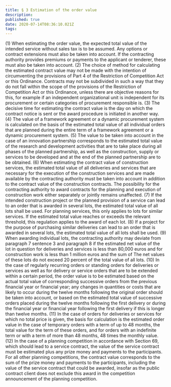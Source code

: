 ```yaml
---
title: § 3 Estimation of the order value
description: 
published: true
date: 2020-07-14T08:36:10.021Z
tags: 
---
```


(1) When estimating the order value, the expected total value of the intended service without sales tax is to be assumed. Any options or contract extensions must also be taken into account. If the contracting authority provides premiums or payments to the applicant or tenderer, these must also be taken into account.
(2) The choice of method for calculating the estimated contract value may not be made with the intention of circumventing the provisions of Part 4 of the Restriction of Competition Act or this Ordinance. Contracts may not be subdivided in such a way that they do not fall within the scope of the provisions of the Restriction of Competition Act or this Ordinance, unless there are objective reasons for this, for example if an independent organizational unit is independent for its procurement or certain categories of procurement responsible is.
(3) The decisive time for estimating the contract value is the day on which the contract notice is sent or the award procedure is initiated in another way.
(4) The value of a framework agreement or a dynamic procurement system is calculated on the basis of the estimated total value of all individual orders that are planned during the entire term of a framework agreement or a dynamic procurement system.
(5) The value to be taken into account in the case of an innovation partnership corresponds to the estimated total value of the research and development activities that are to take place during all phases of the planned partnership, as well as the construction, supply or services to be developed and at the end of the planned partnership are to be obtained.
(6) When estimating the contract value of construction services, the estimated total value of all deliveries and services that are necessary for the execution of the construction services and are made available by the contracting authority must be taken into account in addition to the contract value of the construction contracts. The possibility for the contracting authority to award contracts for the planning and execution of construction work either separately or jointly remains unaffected.
(7) If the intended construction project or the planned provision of a service can lead to an order that is awarded in several lots, the estimated total value of all lots shall be used. For planning services, this only applies to lots for similar services. If the estimated total value reaches or exceeds the relevant threshold, this regulation applies to the award of each lot.
(8) If a project for the purpose of purchasing similar deliveries can lead to an order that is awarded in several lots, the estimated total value of all lots shall be used.
(9) When awarding individual lots, the contracting authority may deviate from paragraph 7 sentence 3 and paragraph 8 if the estimated net value of the lot in question for deliveries and services is less than 80,000 euros and for construction work is less than 1 million euros and the sum of The net values ​​of these lots do not exceed 20 percent of the total value of all lots.
(10) In the case of regularly recurring orders or standing orders for deliveries or services as well as for delivery or service orders that are to be extended within a certain period, the order value is to be estimated
based on the actual total value of corresponding successive orders from the previous financial year or financial year; any changes in quantities or costs that are likely to occur during the twelve months following the original order should be taken into account, or
based on the estimated total value of successive orders placed during the twelve months following the first delivery or during the financial year or financial year following the first delivery if this is longer than twelve months.
(11) In the case of orders for deliveries or services for which no total price is given, the basis for calculation is the estimated order value
in the case of temporary orders with a term of up to 48 months, the total value for the term of these orders, and
for orders with an indefinite term or with a term of more than 48 months, 48 times the monthly value.
(12) In the case of a planning competition in accordance with Section 69, which should lead to a service contract, the value of the service contract must be estimated plus any prize money and payments to the participants. For all other planning competitions, the contract value corresponds to the sum of the prize money and payments to the participants, including the value of the service contract that could be awarded, insofar as the public contract client does not exclude this award in the competition announcement of the planning competition.